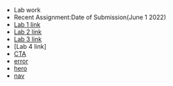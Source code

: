 - Lab work
- Recent Assignment:Date of Submission(June 1 2022)
- [Lab 1 link](https://pranshubijukchhe.github.io/wt-git-assignment/Lab/lab1/)
- [Lab 2 link](https://pranshubijukchhe.github.io/wt-git-assignment/Lab/lab2)
- [Lab 3 link](https://pranshubijukchhe.github.io/wt-git-assignment/Lab/lab3)
- [Lab 4 link]
- [CTA](https://pranshubijukchhe.github.io/wt-git-assignment/Lab/lab4/cta.html)
- [error](https://pranshubijukchhe.github.io/wt-git-assignment/Lab/lab4/error404.html)
- [hero](https://pranshubijukchhe.github.io/wt-git-assignment/Lab/lab4/hero.html)
- [nav](https://pranshubijukchhe.github.io/wt-git-assignment/Lab/lab4/nav.html)
